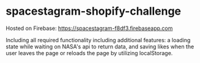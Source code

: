 # spacestagram-shopify-challenge

Hosted on Firebase: https://spacestagram-f8df3.firebaseapp.com

Including all required functionality including additional features: a loading state while waiting on NASA's api to return data, and saving likes when the user leaves the page or reloads the page by utilizing localStorage.
